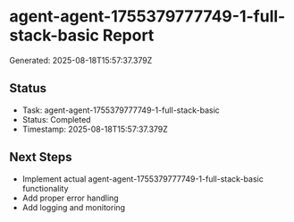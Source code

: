 # agent-agent-1755379777749-1-full-stack-basic Report

Generated: 2025-08-18T15:57:37.379Z

## Status
- Task: agent-agent-1755379777749-1-full-stack-basic
- Status: Completed
- Timestamp: 2025-08-18T15:57:37.379Z

## Next Steps
- Implement actual agent-agent-1755379777749-1-full-stack-basic functionality
- Add proper error handling
- Add logging and monitoring
